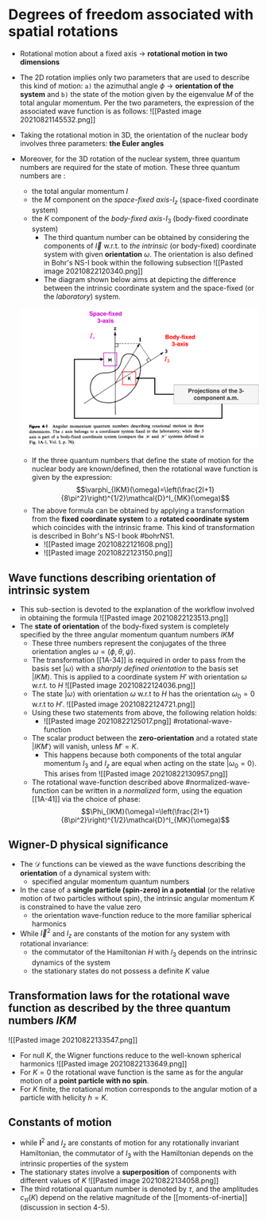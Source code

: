 # Degrees of freedom associated with spatial rotations

- Rotational motion about a fixed axis -> **rotational motion in two dimensions**
- The 2D rotation implies only two parameters that are used to describe this kind of motion: `a)` the azimuthal angle $\phi$ -> **orientation of the system** and `b)` the state of the motion given by the eigenvalue $M$ of the total angular momentum. Per the two parameters, the expression of the associated wave function is as follows: ![[Pasted image 20210821145532.png]]
- Taking the rotational motion in 3D, the orientation of the nuclear body involves three parameters: **the Euler angles**
- Moreover, for the 3D rotation of the nuclear system, three quantum numbers are required for the state of motion. These three quantum numbers are :
	- the total angular momentum $I$
	- the $M$ component on the *space-fixed axis*-$I_z$ (space-fixed coordinate system)
	- the $K$ component of the *body-fixed axis*-$I_3$ (body-fixed coordinate system)
		- The third quantum number can be obtained by considering the components of $\vec{I}$ w.r.t. to *the intrinsic* (or body-fixed) coordinate system with given **orientation** $\omega$. The orientation is also defined in Bohr's NS-I book within the following subsection ![[Pasted image 20210822120340.png]]
		- The diagram shown below aims at depicting the difference between the intrinsic coordinate system and the space-fixed (or the *laboratory*) system. 
  
  ![](nuclear-body-orientation.png)
  
  - If the three quantum numbers that define the state of motion for the nuclear body are known/defined, then the rotational wave function is given by the expression: $$\varphi_{IKM}(\omega)=\left(\frac{2I+1}{8\pi^2}\right)^{1/2}\mathcal{D}^I_{MK}(\omega)$$
  - The above formula can be obtained by applying a transformation from the **fixed coordinate system** to a **rotated coordinate system** which coincides with the intrinsic frame. This kind of transformation is described in Bohr's NS-I book #bohrNS1.
	  - ![[Pasted image 20210822121608.png]]
	  - ![[Pasted image 20210822123150.png]]

## Wave functions describing orientation of intrinsic system

- This sub-section is devoted to the explanation of the workflow involved in obtaining the formula ![[Pasted image 20210822123513.png]]
- The **state of orientation** of the body-fixed system is completely specified by the three angular momentum quantum numbers $IKM$
	- These three numbers represent the conjugates of the three orientation angles $\omega=(\phi,\theta,\psi)$.
	- The transformation [[1A-34]] is required in order to pass from the basis set $|\omega\rangle$ with a *sharply defined orientation* to the basis set $|IKM\rangle$. This is applied to a coordinate system $H'$ with orientation $\omega$ w.r.t. to $H$ ![[Pasted image 20210822124036.png]]
	- The state $|\omega\rangle$ with orientation $\omega$ w.r.t to $H$ has the orientation $\omega_0=0$ w.r.t to $H'$. ![[Pasted image 20210822124721.png]]
	- Using these two statements from above, the following relation holds:
		- ![[Pasted image 20210822125017.png]] #rotational-wave-function
	- The scalar product between the **zero-orientation** and a rotated state $|IKM'\rangle$ will vanish, unless $M'=K$.
		- This happens because both components of the total angular momentum $I_3$ and $I_z$ are equal when acting on the state $|\omega_0=0\rangle$. This arises from ![[Pasted image 20210822130957.png]]
	- The rotational wave-function described above #normalized-wave-function can be written in a *normalized* form, using the equation [[1A-41]] via the choice of phase: $$\Phi_{IKM}(\omega)=\left(\frac{2I+1}{8\pi^2}\right)^{1/2}\mathcal{D}^I_{MK}(\omega)$$

## Wigner-D physical significance

- The $\mathcal{D}$ functions can be viewed as the wave functions describing the **orientation** of a dynamical system with:
	- specified angular momentum quantum numbers
- In the case of a **single particle (spin-zero) in a potential** (or the relative motion of two particles without spin), the intrinsic angular momentum $K$ is constrained to have the value zero
	- the orientation wave-function reduce to the more familiar spherical harmonics
- While $\vec{I}^2$ and $I_z$ are constants of the motion for any system with rotational invariance:
	- the commutator of the Hamiltonian $H$ with $I_3$ depends on the intrinsic dynamics of the system
	- the stationary states do not possess a definite $K$ value


## Transformation laws for the rotational wave function as described by the three quantum numbers $IKM$
![[Pasted image 20210822133547.png]]

- For null $K$, the Wigner functions reduce to the well-known spherical harmonics ![[Pasted image 20210822133649.png]]
- For $K=0$ the rotational wave function is the same as for the angular motion of a **point particle with no spin**.
- For $K$ finite, the rotational motion corresponds to the angular motion of a particle with helicity $h=K$.

## Constants of motion

- while $\mathbf{I}^2$ and $I_z$ are constants of motion for any rotationally invariant Hamiltonian, the commutator of $I_3$ with the Hamiltonian depends on the intrinsic properties of the system
- The stationary states involve a **superposition** of components with different  values of $K$ ![[Pasted image 20210822134058.png]]
- The third rotational quantum number is denoted by $\tau$, and the amplitudes $c_{\tau I}(K)$ depend on the relative magnitude of the [[moments-of-inertia]] (discussion in section 4-5).